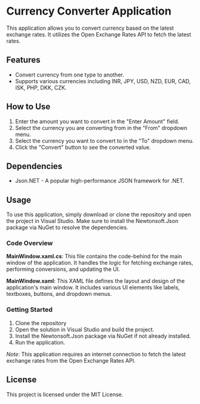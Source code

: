 # Currency Converter Application

This application allows you to convert currency based on the latest exchange rates. It utilizes the Open Exchange Rates API to fetch the latest rates.

## Features

- Convert currency from one type to another.
- Supports various currencies including INR, JPY, USD, NZD, EUR, CAD, ISK, PHP, DKK, CZK.

## How to Use

1. Enter the amount you want to convert in the "Enter Amount" field.
2. Select the currency you are converting from in the "From" dropdown menu.
3. Select the currency you want to convert to in the "To" dropdown menu.
4. Click the "Convert" button to see the converted value.

## Dependencies

- Json.NET - A popular high-performance JSON framework for .NET.

## Usage

To use this application, simply download or clone the repository and open the project in Visual Studio. Make sure to install the Newtonsoft.Json package via NuGet to resolve the dependencies.

### Code Overview

**MainWindow.xaml.cs**: This file contains the code-behind for the main window of the application. It handles the logic for fetching exchange rates, performing conversions, and updating the UI.

**MainWindow.xaml**: This XAML file defines the layout and design of the application's main window. It includes various UI elements like labels, textboxes, buttons, and dropdown menus.

### Getting Started

1. Clone the repository
2. Open the solution in Visual Studio and build the project.
3. Install the Newtonsoft.Json package via NuGet if not already installed.
4. Run the application.

*Note*: This application requires an internet connection to fetch the latest exchange rates from the Open Exchange Rates API.

## License

This project is licensed under the MIT License.
